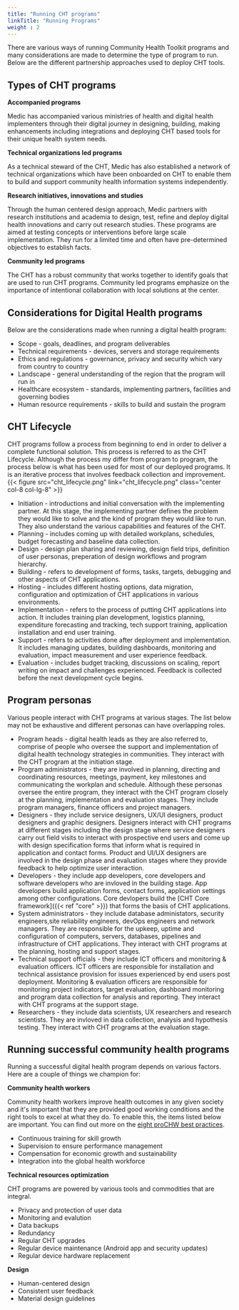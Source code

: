 ```yaml
---
title: "Running CHT programs"
linkTitle: "Running Programs"
weight : 2
---
```


There are various ways of running Community Health Toolkit programs and many considerations are made to determine the type of program to run. Below are the different partnership approaches used to deploy CHT tools.

## Types of CHT programs
**Accompanied programs**

Medic has accompanied various ministries of health and digital health implementers through their digital journey in designing, building, making enhancements including integrations and deploying CHT based tools for their unique health system needs. 

**Technical organizations led programs**

As a technical steward of the CHT, Medic has also established a network of technical organizations which have been onboarded on CHT to enable them to build and support community health information systems independently.

**Research initiatives, innovations and studies**

Through the human centered design approach, Medic partners with research institutions and academia to design, test, refine and deploy digital health innovations and carry out research studies. These programs are aimed at testing concepts or interventions before large scale implementation. They run for a limited time and often have pre-determined objectives to establish facts. 

**Community led programs**

The CHT has a robust community that works together to identify goals that are used to run CHT programs. Community led programs emphasize on the importance of intentional collaboration with local solutions at the center.

## Considerations for Digital Health programs
Below are the considerations made when running a digital health program:
- Scope - goals, deadlines, and program deliverables
- Technical requirements - devices, servers and storage requirements
- Ethics and regulations - governance, privacy and security which vary from country to country
- Landscape - general understanding of the region that the program will run in
- Healthcare ecosystem - standards, implementing partners, facilities and governing bodies
- Human resource requirements - skills to build and sustain the program

## CHT Lifecycle
CHT programs follow a process from beginning to end in order to deliver a complete functional solution. This process is referred to as the CHT Lifecycle. Although the process my differ from program to program, the process below is what has been used for most of our deployed programs. It is an iterative process that involves feedback collection and improvement.
{{< figure src="cht_lifecycle.png" link="cht_lifecycle.png" class="center col-8 col-lg-8" >}}
- Initiation - introductions and initial conversation with the implementing partner. At this stage, the implementing partner defines the problem they would like to solve and the kind of program they would like to run. They also understand the various capabilities and features of the CHT.
- Planning - includes coming up with detailed workplans, schedules, budget forecasting and baseline data collection.
- Design - design plan sharing and reviewing, design field trips, definition of user personas, preperation of design workflows and program hierarchy.
- Building - refers to development of forms, tasks, targets, debugging and other aspects of CHT applications.
- Hosting - includes different hosting options, data migration, configuration and optimization of CHT applications in various environments.
- Implementation - refers to the process of putting CHT applications into action. It includes training plan development, logistics planning, expenditure forecasting and tracking, tech support training, application installation and end user training.
- Support - refers to activities done after deployment and implementation. It includes managing updates, building dashboards, monitoring and evaluation, impact measurement and user experience feedback.
- Evaluation - includes budget tracking, discussions on scaling, report writing on impact and challenges experienced. Feedback is collected before the next development cycle begins.

## Program personas
Various people interact with CHT programs at various stages. The list below may not be exhaustive and different personas can have overlapping roles.
- Program heads - digital health leads as they are also referred to, comprise of people who oversee the support and implementation of digital health technology strategies in communities. They interact with the CHT program at the initiation stage.
- Program administrators - they are involved in planning, directing and coordinating resources, meetings, payment, key milestones and communicating the workplan and schedule. Although these personas oversee the entire program, they interact with the CHT program closely at the planning, implementation and evaluation stages. They include program managers, finance officers and project managers.
- Designers - they include service designers, UX/UI designers, product designers and graphic designers. Designers interact with CHT programs at different stages including the design stage where service designers carry out field visits to interact with prospective end users and come up with design specification forms that inform what is required in application and contact forms. Product and UI/UX designers are involved in the design phase and evaluation stages where they provide feedback to help optimize user interaction.
- Developers - they include app developers, core developers and software developers who are invloved in the building stage. App developers build application forms, contact forms, application settings among other configurations. Core devlopers build the [CHT Core framework]({{< ref "core" >}}) that forms the basis of CHT applications.
- System administrators - they include database administators, security engineers,site reliability engineers, devOps engineers and network managers. They are responsible for the upkeep, uptime and configuration of computers, servers, databases, pipelines and infrastructure of CHT applications. They interact with CHT programs at the planning, hosting and support stages.
- Technical support officials - they include ICT officers and monitoring & evaluation officers. ICT officers are responsible for installation and technical assistance provision for issues experienced by end users post deployment. Monitoring & evaluation officers are responsible for monitoring project indicators, target evaluation, dashboard monitoring and program data collection for analysis and reporting. They interact with CHT programs at the support stage.
- Researchers - they include data scientists, UX researchers and research scientists. They are invloved in data collection, analysis and hypothesis testing. They interact with CHT programs at the evaluation stage.

## Running successful community health programs
Running a successful digital health program depends on various factors. Here are a couple of things we champion for:

**Community health workers**

Community health workers improve health outcomes in any given society and it's important that they are provided good working conditions and the right tools to excel at what they do. To enable this, the items listed below are important. You can find out more on the [eight proCHW best practices](https://joinchic.org/what-we-do/).

- Continuous training for skill growth
- Supervision to ensure performance management
- Compensation for economic growth and sustainability
- Integration into the global health workforce

**Technical resources optimization**

CHT programs are powered by various tools and commodities that are integral.

- Privacy and protection of user data
- Monitoring and evalution
- Data backups
- Redundancy
- Regular CHT upgrades
- Regular device maintenance (Android app and security updates)
- Regular device hardware replacement


**Design**

- Human-centered design
- Consistent user feedback
- Material design guidelines
